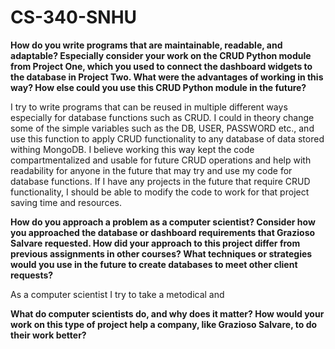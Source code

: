 # CS-340-SNHU

**How do you write programs that are maintainable, readable, and adaptable? Especially consider your work on the CRUD Python module from Project One, which you used to connect the dashboard widgets to the database in Project Two. What were the advantages of working in this way? How else could you use this CRUD Python module in the future?**

I try to write programs that can be reused in multiple different ways especially for database functions such as CRUD. I could in theory change some of the simple variables such as the DB, USER, PASSWORD etc., and use this function to apply CRUD functionality to any database of data stored withing MongoDB.  I believe working this way kept the code compartmentalized and usable for future CRUD operations and help with readability for anyone in the future that may try and use my code for database functions. If I have any projects in the future that require CRUD functionality, I should be able to modify the code to work for that project saving time and resources.

**How do you approach a problem as a computer scientist? Consider how you approached the database or dashboard requirements that Grazioso Salvare requested. How did your approach to this project differ from previous assignments in other courses? What techniques or strategies would you use in the future to create databases to meet other client requests?**

As a computer scientist I try to take a metodical and 

**What do computer scientists do, and why does it matter? How would your work on this type of project help a company, like Grazioso Salvare, to do their work better?**
